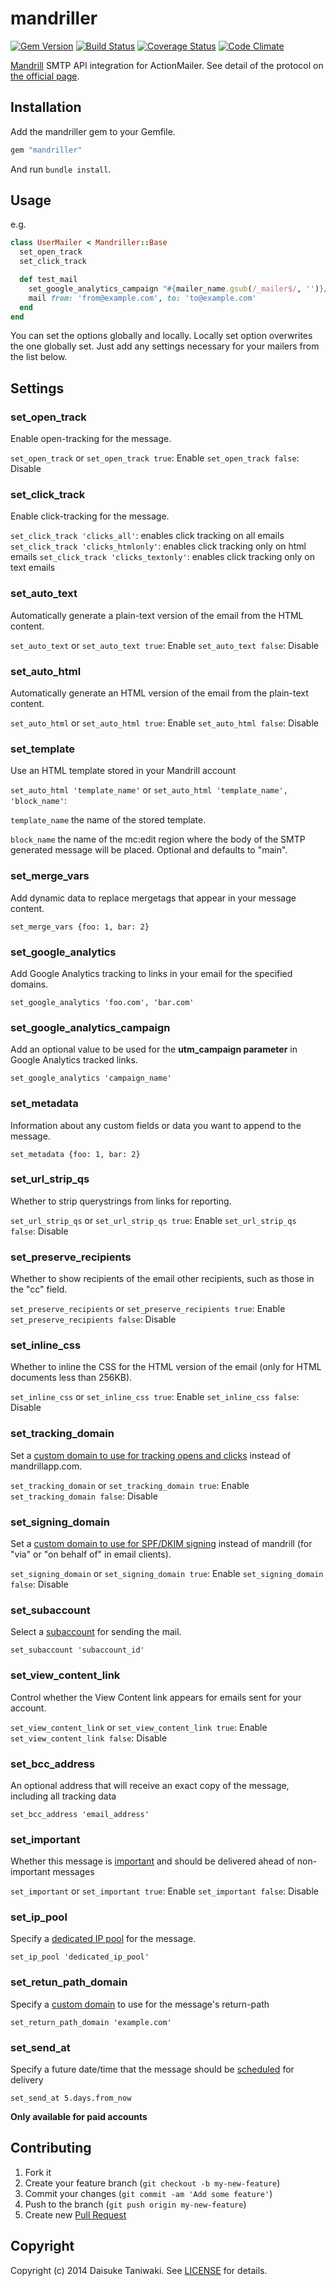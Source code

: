 # mandriller

[![Gem Version](https://badge.fury.io/rb/mandriller.svg)](http://badge.fury.io/rb/mandriller) [![Build Status](https://secure.travis-ci.org/dtaniwaki/mandriller.png)](http://travis-ci.org/dtaniwaki/mandriller) [![Coverage Status](https://coveralls.io/repos/dtaniwaki/mandriller/badge.png)](https://coveralls.io/r/dtaniwaki/mandriller) [![Code Climate](https://codeclimate.com/github/dtaniwaki/mandriller.png)](https://codeclimate.com/github/dtaniwaki/mandriller)

[Mandrill](http://mandrill.com/) SMTP API integration for ActionMailer.
See detail of the protocol on [the official page](http://help.mandrill.com/entries/21688056-Using-SMTP-Headers-to-customize-your-messages).

## Installation

Add the mandriller gem to your Gemfile.

```ruby
gem "mandriller"
```

And run `bundle install`.

## Usage

e.g.

```ruby
class UserMailer < Mandriller::Base
  set_open_track
  set_click_track

  def test_mail
    set_google_analytics_campaign "#{mailer_name.gsub(/_mailer$/, '')}/#{action_name.gsub(/_email$/, '')}"
    mail from: 'from@example.com', to: 'to@example.com'
  end
end
```

You can set the options globally and locally. Locally set option overwrites the one globally set. Just add any settings necessary for your mailers from the list below.

## Settings

### set_open_track

Enable open-tracking for the message.

`set_open_track` or `set_open_track true`: Enable
`set_open_track false`: Disable

### set_click_track

Enable click-tracking for the message.

`set_click_track 'clicks_all'`: enables click tracking on all emails
`set_click_track 'clicks_htmlonly'`: enables click tracking only on html emails
`set_click_track 'clicks_textonly'`: enables click tracking only on text emails

### set_auto_text

Automatically generate a plain-text version of the email from the HTML content.

`set_auto_text` or `set_auto_text true`: Enable
`set_auto_text false`: Disable

### set_auto_html

Automatically generate an HTML version of the email from the plain-text content.

`set_auto_html` or `set_auto_html true`: Enable
`set_auto_html false`: Disable

### set_template

Use an HTML template stored in your Mandrill account

`set_auto_html 'template_name'` or `set_auto_html 'template_name', 'block_name'`: 

`template_name`
the name of the stored template.

`block_name`
the name of the mc:edit region where the body of the SMTP generated message will be placed. Optional and defaults to "main".

### set_merge_vars

Add dynamic data to replace mergetags that appear in your message content.

`set_merge_vars {foo: 1, bar: 2}`

### set_google_analytics

Add Google Analytics tracking to links in your email for the specified domains.

`set_google_analytics 'foo.com', 'bar.com'`

### set_google_analytics_campaign

Add an optional value to be used for the __utm_campaign parameter__ in Google Analytics tracked links.

`set_google_analytics 'campaign_name'`

### set_metadata

Information about any custom fields or data you want to append to the message.

`set_metadata {foo: 1, bar: 2}`

### set_url_strip_qs

Whether to strip querystrings from links for reporting.

`set_url_strip_qs` or `set_url_strip_qs true`: Enable
`set_url_strip_qs false`: Disable

### set_preserve_recipients

Whether to show recipients of the email other recipients, such as those in the "cc" field.

`set_preserve_recipients` or `set_preserve_recipients true`: Enable
`set_preserve_recipients false`: Disable

### set_inline_css

Whether to inline the CSS for the HTML version of the email (only for HTML documents less than 256KB).

`set_inline_css` or `set_inline_css true`: Enable
`set_inline_css false`: Disable

### set_tracking_domain

Set a [custom domain to use for tracking opens and clicks](http://help.mandrill.com/entries/23353682-Can-I-customize-the-domain-used-for-open-and-click-tracking-) instead of mandrillapp.com.

`set_tracking_domain` or `set_tracking_domain true`: Enable
`set_tracking_domain false`: Disable

### set_signing_domain

Set a [custom domain to use for SPF/DKIM signing](http://help.mandrill.com/entries/23374656-Can-I-send-emails-on-behalf-of-my-clients-) instead of mandrill (for "via" or "on behalf of" in email clients).

`set_signing_domain` or `set_signing_domain true`: Enable
`set_signing_domain false`: Disable

### set_subaccount

Select a [subaccount](http://help.mandrill.com/entries/25523278-What-are-subaccounts-) for sending the mail.

`set_subaccount 'subaccount_id'`

### set_view_content_link

Control whether the View Content link appears for emails sent for your account.

`set_view_content_link` or `set_view_content_link true`: Enable
`set_view_content_link false`: Disable

### set_bcc_address

An optional address that will receive an exact copy of the message, including all tracking data

`set_bcc_address 'email_address'`

### set_important

Whether this message is [important](http://help.mandrill.com/entries/23664027-Does-Mandrill-allow-me-to-prioritize-messages-) and should be delivered ahead of non-important messages

`set_important` or `set_important true`: Enable
`set_important false`: Disable

### set_ip_pool

Specify a [dedicated IP pool](http://help.mandrill.com/entries/24182062-Can-I-choose-which-dedicated-IP-pool-my-Mandrill-emails-send-from-) for the message.

`set_ip_pool 'dedicated_ip_pool'`

### set_retun_path_domain

Specify a [custom domain](http://help.mandrill.com/entries/25241243-Can-I-customize-the-Return-Path-bounce-address-used-for-my-emails-) to use for the message's return-path

`set_return_path_domain 'example.com'`

### set_send_at

Specify a future date/time that the message should be [scheduled](http://help.mandrill.com/entries/24331201-Can-I-schedule-a-message-to-send-at-a-specific-time-) for delivery

`set_send_at 5.days.from_now`

__Only available for paid accounts__

## Contributing

1. Fork it
2. Create your feature branch (`git checkout -b my-new-feature`)
3. Commit your changes (`git commit -am 'Add some feature'`)
4. Push to the branch (`git push origin my-new-feature`)
5. Create new [Pull Request](../../pull/new/master)

## Copyright

Copyright (c) 2014 Daisuke Taniwaki. See [LICENSE](LICENSE) for details.
